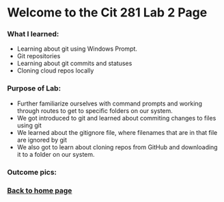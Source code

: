 # Welcome to the Cit 281 Lab 2 Page

### What I learned:

- Learning about git using Windows Prompt.
- Git repositories
- Learning about git commits and statuses
- Cloning cloud repos locally

### Purpose of Lab:

- Further familiarize ourselves with command prompts and working through routes to get to specific folders on our system.
- We got introduced to git and learned about commiting changes to files using git
- We learned about the gitignore file, where filenames that are in that file are ignored by git
- We also got to learn about cloning repos from GitHub and downloading it to a folder on our system.

### Outcome pics: 

### [**Back to home page**](https://uo-cit-itsbread33.github.io/ItsBread33.github.io/)

